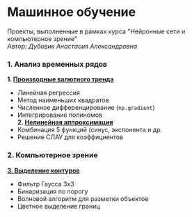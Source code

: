 # Машинное обучение
Проекты, выполненные в рамках курса "Нейронные сети и компьютерное зрение"  
_Автор: Дубовик Анастасия Александровна_
 ### 1. Анализ временных рядов
**1. [Производные валютного тренда](https://github.com/Anasity/Machine-learning/tree/2a9291a83cae8d8540636e1de1e75092d8ecee54/Machine%20learning/Linear-regression)**  
- Линейная регрессия
- Метод наименьших квадратов
- Численное дифференцирование (`np.gradient`)
- Интегрирование полиномов   
**2. [Нелинейная аппроксимация](https://github.com/Anasity/Machine-learning/tree/2a9291a83cae8d8540636e1de1e75092d8ecee54/Machine%20learning/Nonlinear-fitting)**
- Комбинация 5 функций (синус, экспонента и др.
- Решение СЛАУ для коэффициентов
### 2. Компьютерное зрение  
**[3. Выделение контуров](https://github.com/Anasity/Machine-learning/tree/2a9291a83cae8d8540636e1de1e75092d8ecee54/Machine%20learning/Computer-vision)** 
- Фильтр Гаусса 3x3
- Бинаризация по порогу
- Волновой алгоритм для разметки объектов
- Цветное выделение границ 
